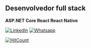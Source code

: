 ## Desenvolvedor full stack 

__ASP.NET Core
React
React Native__

[![LinkedIn](https://img.shields.io/badge/DanielAmaral-0077B5?style=for-the-badge&logo=linkedin&logoColor=white)](https://www.linkedin.com/in/daniel-amaral-0670a51a1/)
[![Whatsapp](https://img.shields.io/badge/WhatsApp-25D366?style=for-the-badge&logo=whatsapp&logoColor=white)](https://api.whatsapp.com/send?phone=5511982039269)


[![HitCount](http://hits.dwyl.com/DanielMendesdoAmaral/DanielMendesdoAmaral.svg)](http://hits.dwyl.com/DanielMendesdoAmaral/DanielMendesdoAmaral)
